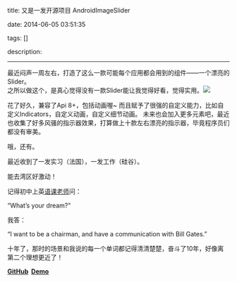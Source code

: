 title: 又是一发开源项目 AndroidImageSlider

date: 2014-06-05 03:51:35

tags: []

description: 

---
最近闷声一周左右，打造了这么一款可能每个应用都会用到的组件——一个漂亮的Slider。  
之所以做这个，是真心觉得没有一款Slider能让我觉得好看，觉得实用。![](http://ww1.sinaimg.cn/mw1024/610dc034jw1egzwrek519g20950fknpe.gif)

花了好久，兼容了Api 8+，包括动画喔~ 而且赋予了很强的自定义能力，比如自定义Indicators，自定义动画，自定义细节动画。 未来也会加入更多元素吧，最近也收集了好多风骚的指示器效果，打算做上十款左右漂亮的指示器，毕竟程序员们都没有审美。

哦，还有。

最近收到了一发实习（法国），一发工作（硅谷）。

能去湾区好激动！

记得初中上英[语课老师](https://www.google.com.hk/search?newwindow=1&safe=strict&espv=2&q=%E9%87%91%E9%99%B5%E4%B8%AD%E5%AD%A6+%E5%91%A8%E4%B9%83%E7%9C%81&oq=%E9%87%91%E9%99%B5%E4%B8%AD%E5%AD%A6+%E5%91%A8%E4%B9%83%E7%9C%81&gs_l=serp.3...0.0.0.19046.0.0.0.0.0.0.0.0..0.0....0...1c..45.serp..0.0.0.UNxitFo2ryI)问：

“What’s your dream?”

我答：

“I want to be a chairman, and have a communication with Bill Gates.”

十年了，那时的场景和我说的每一个单词都记得清清楚楚，奋斗了10年，好像离第二个理想更近了！

**[GitHub](https://github.com/daimajia/AndroidImageSlider)  [Demo](http://jmp.sh/K3mBLCy)**
